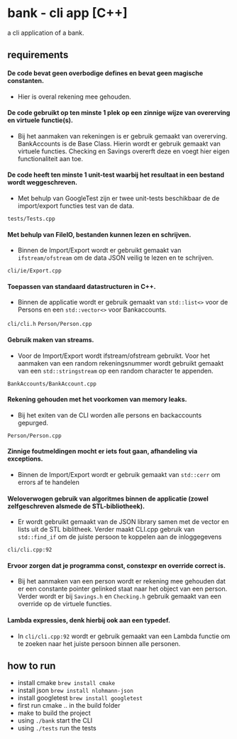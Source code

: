 #  bank - cli app [C++]

a cli application of a bank. 

## requirements

#### De code bevat geen overbodige defines en bevat geen magische constanten.

- Hier is overal rekening mee gehouden. 

#### De code gebruikt op ten minste 1 plek op een zinnige wijze van overerving en virtuele functie(s).

- Bij het aanmaken van rekeningen is er gebruik gemaakt van overerving. BankAccounts is de Base Class. Hierin wordt er gebruik gemaakt van virtuele functies. Checking en Savings overerft deze en voegt hier eigen functionaliteit aan toe.

#### De code heeft ten minste 1 unit-test waarbij het resultaat in een bestand wordt weggeschreven.

- Met behulp van GoogleTest zijn er twee unit-tests beschikbaar de de import/export functies test van de data.

`tests/Tests.cpp`

#### Met behulp van FileIO, bestanden kunnen lezen en schrijven.

- Binnen de Import/Export wordt er gebruikt gemaakt van `ifstream/ofstream` om de data JSON veilig te lezen en te schrijven.

`cli/ie/Export.cpp`

#### Toepassen van standaard datastructuren in C++.

- Binnen de applicatie wordt er gebruik gemaakt van `std::list<>` voor de Persons en een `std::vector<>` voor Bankaccounts.

`cli/cli.h`
`Person/Person.cpp`

#### Gebruik maken van streams.

- Voor de Import/Export wordt ifstream/ofstream gebruikt. Voor het aanmaken van een random rekeningsnummer wordt gebruikt gemaakt van een `std::stringstream` op een random character te appenden.

`BankAccounts/BankAccount.cpp`

#### Rekening gehouden met het voorkomen van memory leaks.

- Bij het exiten van de CLI worden alle persons en backaccounts gepurged.

`Person/Person.cpp`

#### Zinnige foutmeldingen mocht er iets fout gaan, afhandeling via exceptions.

- Binnen de Import/Export wordt er gebruik gemaakt van `std::cerr` om errors af te handelen

#### Weloverwogen gebruik van algoritmes binnen de applicatie (zowel zelfgeschreven alsmede de STL-bibliotheek).

- Er wordt gebruikt gemaakt van de JSON library samen met de vector en lists uit de STL biblitheek. Verder maakt CLI.cpp gebruik van ` std::find_if` om de juiste persoon te koppelen aan de inloggegevens

`cli/cli.cpp:92`

#### Ervoor zorgen dat je programma const, constexpr en override correct is.

- Bij het aanmaken van een person wordt er rekening mee gehouden dat er een constante pointer gelinked staat naar het object van een person. Verder wordt er bij `Savings.h` en `Checking.h` gebruik gemaakt van een override op de virtuele functies.

#### Lambda expressies, denk hierbij ook aan een typedef.

- In `cli/cli.cpp:92` wordt er gebruik gemaakt van een Lambda functie om te zoeken naar het juiste persoon binnen alle personen.

## how to run

- install cmake `brew install cmake`
- install json `brew install nlohmann-json`
- install googletest `brew install googletest`
- first run cmake .. in the build folder
- make to build the project
- using `./bank` start the CLI
- using `./tests` run the tests